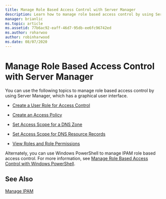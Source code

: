 ```yaml
---
title: Manage Role Based Access Control with Server Manager
description: Learn how to manage role based access control by using Server Manager, which has a graphical user interface.
manager: brianlic
ms.topic: article
ms.assetid: 77b6ac92-eaff-46d7-95db-ee6fc96742ed
ms.author: roharwoo
author: robinharwood
ms.date: 08/07/2020
---
```

# Manage Role Based Access Control with Server Manager

>

You can use the following topics to manage role based access control by using Server Manager, which has a graphical user interface.

-   [Create a User Role for Access Control](../../technologies/ipam/Create-a-User-Role-for-Access-Control.md)

-   [Create an Access Policy](../../technologies/ipam/Create-an-Access-Policy.md)

-   [Set Access Scope for a DNS Zone](../../technologies/ipam/Set-Access-Scope-for-a-DNS-Zone.md)

-   [Set Access Scope for DNS Resource Records](../../technologies/ipam/Set-Access-Scope-for-DNS-Resource-Records.md)

-   [View Roles and Role Permissions](../../technologies/ipam/View-Roles-and-Role-Permissions.md)

Alternately, you can use Windows PowerShell to manage IPAM role based access control. For more information, see [Manage Role Based Access Control with Windows PowerShell](../../technologies/ipam/Manage-Role-Based-Access-Control-with-Windows-PowerShell.md).

## See Also
[Manage IPAM](Manage-IPAM.md)



